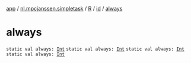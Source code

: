 [app](../../../index.md) / [nl.mpcjanssen.simpletask](../../index.md) / [R](../index.md) / [id](index.md) / [always](.)

# always

`static val always: `[`Int`](https://kotlinlang.org/api/latest/jvm/stdlib/kotlin/-int/index.html)
`static val always: `[`Int`](https://kotlinlang.org/api/latest/jvm/stdlib/kotlin/-int/index.html)
`static val always: `[`Int`](https://kotlinlang.org/api/latest/jvm/stdlib/kotlin/-int/index.html)
`static val always: `[`Int`](https://kotlinlang.org/api/latest/jvm/stdlib/kotlin/-int/index.html)